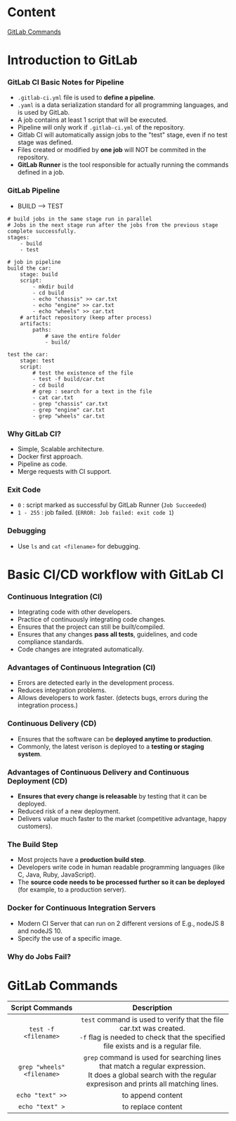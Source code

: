 # Content

<a href="#gitlab commands">GitLab Commands</a>

# Introduction to GitLab

### GitLab CI Basic Notes for Pipeline

- `.gitlab-ci.yml` file is used to **define a pipeline**.
- `.yaml` is a data serialization standard for all programming languages, and is used by GitLab.
- A job contains at least 1 script that will be executed.
- Pipeline will only work if `.gitlab-ci.yml` of the repository.
- Gitlab CI will automatically assign jobs to the "test" stage, even if no test stage was defined.
- Files created or modified by **one job** will NOT be commited in the repository.
- **GitLab Runner** is the tool responsible for actually running the commands defined in a job.

### GitLab Pipeline

- BUILD --> TEST

```
# build jobs in the same stage run in parallel
# Jobs in the next stage run after the jobs from the previous stage complete successfully.
stages:
    - build
    - test

# job in pipeline
build the car:
    stage: build
    script:
        - mkdir build
        - cd build
        - echo "chassis" >> car.txt
        - echo "engine" >> car.txt
        - echo "wheels" >> car.txt
    # artifact repository (keep after process)
    artifacts:
        paths:
            # save the entire folder
            - build/

test the car:
    stage: test
    script:
        # test the existence of the file
        - test -f build/car.txt
        - cd build
        # grep : search for a text in the file
        - cat car.txt
        - grep "chassis" car.txt
        - grep "engine" car.txt
        - grep "wheels" car.txt

```

### Why GitLab CI?

- Simple, Scalable architecture.
- Docker first approach.
- Pipeline as code.
- Merge requests with CI support.

### Exit Code

- `0` : script marked as successful by GitLab Runner (`Job Succeeded`)
- `1 - 255` : job failed. (`ERROR: Job failed: exit code 1`)

### Debugging

- Use `ls` and `cat <filename>` for debugging.

# Basic CI/CD workflow with GitLab CI

### Continuous Integration (CI)

- Integrating code with other developers.
- Practice of continuously integrating code changes.
- Ensures that the project can still be built/compiled.
- Ensures that any changes **pass all tests**, guidelines, and code compliance standards.
- Code changes are integrated automatically.

### Advantages of Continuous Integration (CI)

- Errors are detected early in the development process.
- Reduces integration problems.
- Allows developers to work faster. (detects bugs, errors during the integration process.)

### Continuous Delivery (CD) 

- Ensures that the software can be **deployed anytime to production**.
- Commonly, the latest verison is deployed to a **testing or staging system**.

### Advantages of Continuous Delivery and Continuous Deployment (CD)

- **Ensures that every change is releasable** by testing that it can be deployed.
- Reduced risk of a new deployment.
- Delivers value much faster to the market (competitive advantage, happy customers).

### The Build Step

- Most projects have a **production build step**.
- Developers write code in human readable programming languages (like C, Java, Ruby, JavaScript).
- The **source code needs to be processed further so it can be deployed** (for example, to a production server).

### Docker for Continuous Integration Servers

- Modern CI Server that can run on 2 different versions of E.g., nodeJS 8 and nodeJS 10.
- Specify the use of a specific image.

### Why do Jobs Fail?

<h1 id="gitlab commands">GitLab Commands</h1>

|      Script Commands       |                                                                             Description                                                                             |
| :------------------------: | :-----------------------------------------------------------------------------------------------------------------------------------------------------------------: |
|    `test -f <filename>`    |     `test` command is used to verify that the file car.txt was created. <br> `-f` flag is needed to check that the specified file exists and is a regular file.     |
| `grep "wheels" <filename>` | `grep` command is used for searching lines that match a regular expression. <br> It does a global search with the regular expresison and prints all matching lines. |
|      `echo "text" >>`      |                                                                          to append content                                                                          |
|      `echo "text" >`       |                                                                         to replace content                                                                          |
